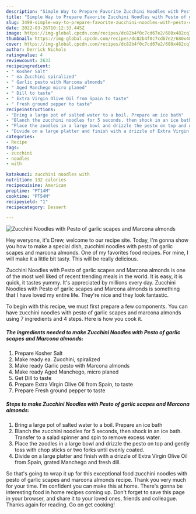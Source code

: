 ```yaml
---
description: "Simple Way to Prepare Favorite Zucchini Noodles with Pesto of garlic scapes and Marcona almonds"
title: "Simple Way to Prepare Favorite Zucchini Noodles with Pesto of garlic scapes and Marcona almonds"
slug: 3499-simple-way-to-prepare-favorite-zucchini-noodles-with-pesto-of-garlic-scapes-and-marcona-almonds
date: 2022-03-26T10:12:33.445Z
image: https://img-global.cpcdn.com/recipes/dc82b4f0c7cd67e2/680x482cq70/zucchini-noodles-with-pesto-of-garlic-scapes-and-marcona-almonds-recipe-main-photo.jpg
thumbnail: https://img-global.cpcdn.com/recipes/dc82b4f0c7cd67e2/680x482cq70/zucchini-noodles-with-pesto-of-garlic-scapes-and-marcona-almonds-recipe-main-photo.jpg
cover: https://img-global.cpcdn.com/recipes/dc82b4f0c7cd67e2/680x482cq70/zucchini-noodles-with-pesto-of-garlic-scapes-and-marcona-almonds-recipe-main-photo.jpg
author: Derrick Nichols
ratingvalue: 4
reviewcount: 2633
recipeingredient:
- " Kosher Salt"
- " ea Zucchini spiralized"
- " Garlic pesto with Marcona almonds"
- " Aged Manchego micro planed"
- " Dill to taste"
- " Extra Virgin Olive Oil from Spain to taste"
- " Fresh ground pepper to taste"
recipeinstructions:
- "Bring a large pot of salted water to a boil. Prepare an ice bath"
- "Blanch the zucchini noodles for 5 seconds, then shock in an ice bath. Transfer to a salad spinner and spin to remove excess water."
- "Place the zoodles in a large bowl and drizzle the pesto on top and gently toss with chop sticks or two forks until evenly coated."
- "Divide on a large platter and finish with a drizzle of Extra Virgin Olive Oil from Spain, grated Manchego and fresh dill."
categories:
- Recipe
tags:
- zucchini
- noodles
- with

katakunci: zucchini noodles with 
nutrition: 132 calories
recipecuisine: American
preptime: "PT14M"
cooktime: "PT54M"
recipeyield: "1"
recipecategory: Dessert

---
```



![Zucchini Noodles with Pesto of garlic scapes and Marcona almonds](https://img-global.cpcdn.com/recipes/dc82b4f0c7cd67e2/680x482cq70/zucchini-noodles-with-pesto-of-garlic-scapes-and-marcona-almonds-recipe-main-photo.jpg)

Hey everyone, it's Drew, welcome to our recipe site. Today, I'm gonna show you how to make a special dish, zucchini noodles with pesto of garlic scapes and marcona almonds. One of my favorites food recipes. For mine, I will make it a little bit tasty. This will be really delicious.

Zucchini Noodles with Pesto of garlic scapes and Marcona almonds is one of the most well liked of recent trending meals in the world. It is easy, it is quick, it tastes yummy. It's appreciated by millions every day. Zucchini Noodles with Pesto of garlic scapes and Marcona almonds is something that I have loved my entire life. They're nice and they look fantastic.




To begin with this recipe, we must first prepare a few components. You can have zucchini noodles with pesto of garlic scapes and marcona almonds using 7 ingredients and 4 steps. Here is how you cook it.

<!--inarticleads1-->

##### The ingredients needed to make Zucchini Noodles with Pesto of garlic scapes and Marcona almonds:

1. Prepare  Kosher Salt
1. Make ready  ea. Zucchini, spiralized
1. Make ready  Garlic pesto with Marcona almonds
1. Make ready  Aged Manchego, micro planed
1. Get  Dill to taste
1. Prepare  Extra Virgin Olive Oil from Spain, to taste
1. Prepare  Fresh ground pepper to taste




<!--inarticleads2-->

##### Steps to make Zucchini Noodles with Pesto of garlic scapes and Marcona almonds:

1. Bring a large pot of salted water to a boil. Prepare an ice bath
1. Blanch the zucchini noodles for 5 seconds, then shock in an ice bath. Transfer to a salad spinner and spin to remove excess water.
1. Place the zoodles in a large bowl and drizzle the pesto on top and gently toss with chop sticks or two forks until evenly coated.
1. Divide on a large platter and finish with a drizzle of Extra Virgin Olive Oil from Spain, grated Manchego and fresh dill.




So that's going to wrap it up for this exceptional food zucchini noodles with pesto of garlic scapes and marcona almonds recipe. Thank you very much for your time. I'm confident you can make this at home. There's gonna be interesting food in home recipes coming up. Don't forget to save this page in your browser, and share it to your loved ones, friends and colleague. Thanks again for reading. Go on get cooking!
